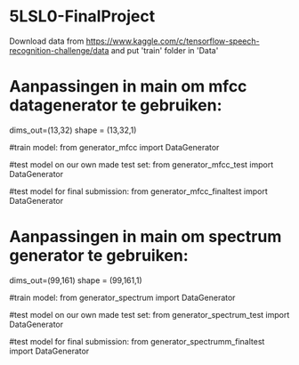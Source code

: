 # 5LSL0-FinalProject

Download data from https://www.kaggle.com/c/tensorflow-speech-recognition-challenge/data and put 'train' folder in 'Data'

# Aanpassingen in main om mfcc datagenerator te gebruiken:
dims_out=(13,32)
shape = (13,32,1)

#train model: 
from generator_mfcc import DataGenerator

#test model on our own made test set: 
from generator_mfcc_test import DataGenerator

#test model for final submission:
from generator_mfcc_finaltest import DataGenerator

# Aanpassingen in main om spectrum generator te gebruiken:
dims_out=(99,161)
shape = (99,161,1)

#train model:
from generator_spectrum import DataGenerator

#test model on our own made test set:
from generator_spectrum_test import DataGenerator

#test model for final submission:
from generator_spectrumm_finaltest import DataGenerator
